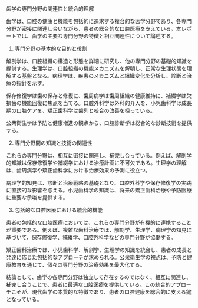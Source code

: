 歯学の専門分野の関連性と統合的理解

歯学は、口腔の健康と機能を包括的に追求する複合的な医学分野であり、各専門分野が密接に関連し合いながら、患者の総合的な口腔医療を支えている。本レポートでは、歯学の主要な専門分野の特徴と相互関連性について論述する。

1. 専門分野の基本的な目的と役割

解剖学は、口腔組織の構造と形態を詳細に研究し、他の専門分野の基礎的知識を提供する。生理学は、口腔組織の機能メカニズムを解明し、正常な生理状態を理解する基盤となる。病理学は、疾患のメカニズムと組織変化を分析し、診断と治療の指針を示す。

保存修復学は歯の保存と修復に、歯周病学は歯周組織の健康維持に、補綴学は欠損歯の機能回復に焦点を当てる。口腔外科学は外科的介入を、小児歯科学は成長期の口腔ケアを、矯正歯科学は歯列と咬合の改善を担っている。

公衆衛生学は予防と健康増進の観点から、口腔診断学は総合的な診断技術を提供する。

2. 専門分野間の知識と技術の関連性

これらの専門分野は、相互に密接に関連し、補完し合っている。例えば、解剖学的知識は保存修復学や補綴学における治療計画に不可欠である。生理学の理解は、歯周病学や矯正歯科学における治療効果の予測に役立つ。

病理学的知見は、診断と治療戦略の基礎となり、口腔外科学や保存修復学の実践に直接的な影響を与える。小児歯科学の知識は、将来の矯正歯科治療や予防医療に重要な示唆を提供する。

3. 包括的な口腔医療における統合的機能

患者の包括的な口腔医療においては、これらの専門分野が有機的に連携することが重要である。例えば、複雑な歯科治療では、解剖学、生理学、病理学の知見に基づいて、保存修復学、補綴学、口腔外科学などの専門分野が協働する。

矯正歯科治療では、小児歯科学、解剖学、生理学の知識を統合し、患者の成長と発達に応じた包括的なアプローチが求められる。公衆衛生学の視点は、予防と健康教育を通じて、個々の専門分野の治療効果を最大化する。

結論として、歯学の各専門分野は独立して存在するのではなく、相互に関連し、補完し合うことで、患者に最適な口腔医療を提供している。この統合的アプローチこそが、現代歯学の本質的な特徴であり、患者の口腔健康を総合的に支える鍵となっている。